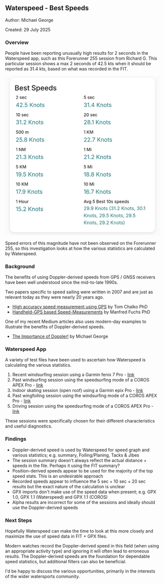 ## Waterspeed - Best Speeds

Author: Michael George

Created: 29 July 2025



### Overview

People have been reporting unusually high results for 2 seconds in the Waterspeed app, such as this Forerunner 255 session from Richard G. This particular session shows a max 2 seconds of 42.5 kts when it should be reported as 31.4 kts, based on what was recorded in the FIT.

![richard-g.jpg](img/richard-g.jpg)

Speed errors of this magnitude have not been observed on the Forerunner 255, so this investigation looks at how the various statistics are calculated by Waterspeed.



### Background

The benefits of using Doppler-derived speeds from GPS / GNSS receivers have been well understood since the mid-to-late 1990s.

Two papers specific to speed sailing were written in 2007 and are just as relevant today as they were nearly 20 years ago.

- [High accuracy speed measurement using GPS](https://studylib.net/doc/18795194/high-accuracy-speed-measurement-using-gps) by Tom Chalko PhD
- [Handheld-GPS based Speed-Measurements](https://web.archive.org/web/20120531035620/http://www.gps-results.com/GPS_Speed.pdf) by Manfred Fuchs PhD

One of my recent Medium articles also uses modern-day examples to illustrate the benefits of Doppler-derived speeds.

- [The Importance of Doppler!](https://medium.com/@mikeg888/the-importance-of-doppler-b886b14bb65d) by Michael George



### Waterspeed App

A variety of test files have been used to ascertain how Waterspeed is calculating the various statistics.

1. Recent windsurfing session using a Garmin fenix 7 Pro - [link](session-1/README.md)
2. Past windsurfing session using the speedsurfing mode of a COROS APEX Pro - [link](session-2/README.md)
3. Indoor skating session (open roof) using a Garmin epix Pro - [link](session-3/README.md)
4. Past wingfoiling session using the windsurfing mode of a COROS APEX Pro - [link](session-4/README.md)
5. Driving session using the speedsurfing mode of a COROS APEX Pro - [link](session-5/README.md)

These sessions were specifically chosen for their different characteristics and useful diagnostics.



### Findings

- Doppler-derived speed is used by Waterspeed for speed graph and various statistics; e.g. summary, Foiling/Planing, Tacks & Jibes
- The session summary doesn't always reflect the actual distance + speeds in the file. Perhaps it using the FIT summary?
- Position-derived speeds appear to be used for the majority of the top speed stats. This is an undesirable approach
- Recorded speeds appear to influence the 5 sec + 10 sec + 20 sec results but the exact nature of the calculation is unclear
- GPX imports don't make use of the speed data when present; e.g. GPX 1.0, GPX 1.1 (Waterspeed) and GPX 1.1 (COROS)
- Alpha results are incorrect for some of the sessions and ideally should use the Doppler-derived speeds



### Next Steps

Hopefully Waterspeed can make the time to look at this more closely and maximize the use of speed data in FIT + GPX files.

Modern watches record the Doppler-derived speed in this field (when using an appropriate activity type) and ignoring it will often lead to erroneous results. The Doppler-derived speeds are the foundation for dependable speed statistics, but additional filters can also be beneficial.

I'd be happy to discuss the various opportunities, primarily in the interests of the wider watersports community.
